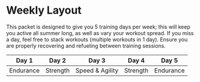# Weekly Layout

This packet is designed to give you 5 training days per week; this will keep you active all summer long, as well as vary your workout spread. If you miss a day, feel free to stack workouts (multiple workouts in 1 day). Ensure you are properly recovering and refueling between training sessions.

| Day 1 | Day 2 | Day 3 | Day 4 | Day 5 |
| ---- | ---- | ---- | ---- | ---- |
| Endurance | Strength | Speed & Agility | Strength | Endurance |
